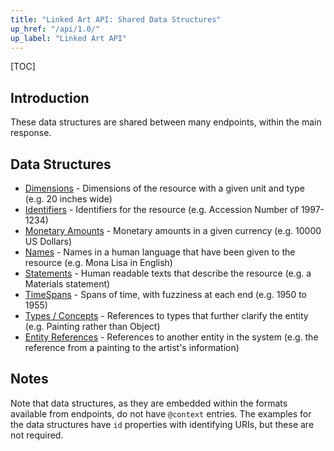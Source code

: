 ```yaml
---
title: "Linked Art API: Shared Data Structures"
up_href: "/api/1.0/"
up_label: "Linked Art API"
---
```


[TOC]

## Introduction

These data structures are shared between many endpoints, within the main response. 

## Data Structures

* [Dimensions](dimension/) - Dimensions of the resource with a given unit and type (e.g. 20 inches wide)
* [Identifiers](identifier/) - Identifiers for the resource (e.g. Accession Number of 1997-1234)
* [Monetary Amounts](money/) - Monetary amounts in a given currency (e.g. 10000 US Dollars)
* [Names](name/) - Names in a human language that have been given to the resource (e.g. Mona Lisa in English)
* [Statements](statement/) - Human readable texts that describe the resource (e.g. a Materials statement)
* [TimeSpans](timespan/) - Spans of time, with fuzziness at each end (e.g. 1950 to 1955)
* [Types / Concepts](type/) - References to types that further clarify the entity (e.g. Painting rather than Object)
* [Entity References](reference/) - References to another entity in the system (e.g. the reference from a painting to the artist's information)

## Notes

Note that data structures, as they are embedded within the formats available from endpoints, do not have `@context` entries.  The examples for the data structures have `id` properties with identifying URIs, but these are not required.

